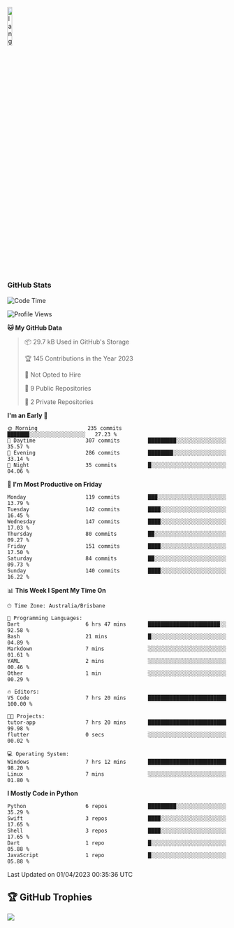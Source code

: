 <p align="left"><img width=15%" src="https://github.com/alansmathew/alansmathew/raw/master/lang.gif" alt="lang image here" /></p>

# <h3 align="left">GitHub Stats</h3>

<!--START_SECTION:waka-->
![Code Time](http://img.shields.io/badge/Code%20Time-189%20hrs%2040%20mins-blue)

![Profile Views](http://img.shields.io/badge/Profile%20Views-4-blue)

**🐱 My GitHub Data** 

> 📦 29.7 kB Used in GitHub's Storage 
 > 
> 🏆 145 Contributions in the Year 2023
 > 
> 🚫 Not Opted to Hire
 > 
> 📜 9 Public Repositories 
 > 
> 🔑 2 Private Repositories 
 > 
**I'm an Early 🐤** 

```text
🌞 Morning                235 commits         ███████░░░░░░░░░░░░░░░░░░   27.23 % 
🌆 Daytime                307 commits         █████████░░░░░░░░░░░░░░░░   35.57 % 
🌃 Evening                286 commits         ████████░░░░░░░░░░░░░░░░░   33.14 % 
🌙 Night                  35 commits          █░░░░░░░░░░░░░░░░░░░░░░░░   04.06 % 
```
📅 **I'm Most Productive on Friday** 

```text
Monday                   119 commits         ███░░░░░░░░░░░░░░░░░░░░░░   13.79 % 
Tuesday                  142 commits         ████░░░░░░░░░░░░░░░░░░░░░   16.45 % 
Wednesday                147 commits         ████░░░░░░░░░░░░░░░░░░░░░   17.03 % 
Thursday                 80 commits          ██░░░░░░░░░░░░░░░░░░░░░░░   09.27 % 
Friday                   151 commits         ████░░░░░░░░░░░░░░░░░░░░░   17.50 % 
Saturday                 84 commits          ██░░░░░░░░░░░░░░░░░░░░░░░   09.73 % 
Sunday                   140 commits         ████░░░░░░░░░░░░░░░░░░░░░   16.22 % 
```


📊 **This Week I Spent My Time On** 

```text
🕑︎ Time Zone: Australia/Brisbane

💬 Programming Languages: 
Dart                     6 hrs 47 mins       ███████████████████████░░   92.58 % 
Bash                     21 mins             █░░░░░░░░░░░░░░░░░░░░░░░░   04.89 % 
Markdown                 7 mins              ░░░░░░░░░░░░░░░░░░░░░░░░░   01.61 % 
YAML                     2 mins              ░░░░░░░░░░░░░░░░░░░░░░░░░   00.46 % 
Other                    1 min               ░░░░░░░░░░░░░░░░░░░░░░░░░   00.29 % 

🔥 Editors: 
VS Code                  7 hrs 20 mins       █████████████████████████   100.00 % 

🐱‍💻 Projects: 
tutor-app                7 hrs 20 mins       █████████████████████████   99.98 % 
flutter                  0 secs              ░░░░░░░░░░░░░░░░░░░░░░░░░   00.02 % 

💻 Operating System: 
Windows                  7 hrs 12 mins       █████████████████████████   98.20 % 
Linux                    7 mins              ░░░░░░░░░░░░░░░░░░░░░░░░░   01.80 % 
```

**I Mostly Code in Python** 

```text
Python                   6 repos             █████████░░░░░░░░░░░░░░░░   35.29 % 
Swift                    3 repos             ████░░░░░░░░░░░░░░░░░░░░░   17.65 % 
Shell                    3 repos             ████░░░░░░░░░░░░░░░░░░░░░   17.65 % 
Dart                     1 repo              █░░░░░░░░░░░░░░░░░░░░░░░░   05.88 % 
JavaScript               1 repo              █░░░░░░░░░░░░░░░░░░░░░░░░   05.88 % 
```




 Last Updated on 01/04/2023 00:35:36 UTC
<!--END_SECTION:waka-->

## 🏆 GitHub Trophies

![](https://github-profile-trophy.vercel.app/?username=samh06&theme=discord&no-frame=true&no-bg=false&margin-w=4)

